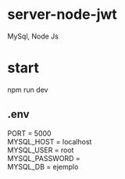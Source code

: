 # server-node-jwt
MySql, Node Js
# start
npm run dev
## .env
PORT = 5000 \
MYSQL_HOST = localhost \
MYSQL_USER = root \
MYSQL_PASSWORD = \
MYSQL_DB = ejemplo